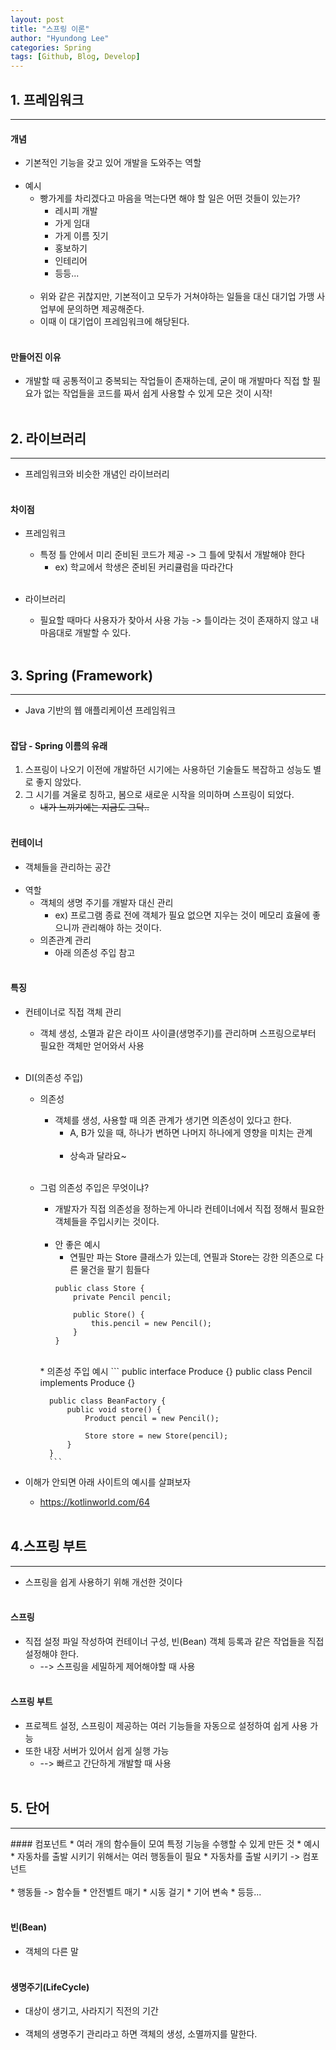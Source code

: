 ```yaml
---
layout: post
title: "스프링 이론"
author: "Hyundong Lee"
categories: Spring
tags: [Github, Blog, Develop]
---
```


## 1. 프레임워크
<hr/>

#### 개념
* 기본적인 기능을 갖고 있어 개발을 도와주는 역할
<br/><br/>
* 예시
	* 빵가게를 차리겠다고 마음을 먹는다면 해야 할 일은 어떤 것들이 있는가?
		* 레시피 개발
		* 가게 임대
		* 가게 이름 짓기
		* 홍보하기
		* 인테리어
		* 등등...
<br/><br/>
	* 위와 같은 귀찮지만, 기본적이고 모두가 거쳐야하는 일들을 대신 대기업 가맹 사업부에 문의하면 제공해준다.
	* 이때 이 대기업이 프레임워크에 해당된다.
<br/><br/>

#### 만들어진 이유
* 개발할 때 공통적이고 중복되는 작업들이 존재하는데, 굳이 매 개발마다 직접 할 필요가 없는 작업들을 코드를 짜서 쉽게 사용할 수 있게 모은 것이 시작!
<br/><br/>

## 2. 라이브러리
<hr/>

* 프레임워크와 비슷한 개념인 라이브러리
<br/><br/>

#### 차이점
* 프레임워크
	* 특정 틀 안에서 미리 준비된 코드가 제공 -> 그 틀에 맞춰서 개발해야 한다
		* ex) 학교에서 학생은 준비된 커리큘럼을 따라간다
<br/><br/>

* 라이브러리
	* 필요할 때마다 사용자가 찾아서 사용 가능 -> 틀이라는 것이 존재하지 않고 내 마음대로 개발할 수 있다.
<br/><br/>

## 3. Spring (Framework)
<hr/>

* Java 기반의 웹 애플리케이션 프레임워크
<br/><br/>

#### 잡담 - Spring 이름의 유래
1. 스프링이 나오기 이전에 개발하던 시기에는 사용하던 기술들도 복잡하고 성능도 별로 좋지 않았다.
2. 그 시기를 겨울로 칭하고, 봄으로 새로운 시작을 의미하며 스프링이 되었다.
	* ~~내가 느끼기에는 지금도 그닥..~~
<br/><br/>

#### 컨테이너
* 객체들을 관리하는 공간
<br/><br/>	
* 역할
	* 객체의 생명 주기를 개발자 대신 관리
		* ex) 프로그램 종료 전에 객체가 필요 없으면 지우는 것이 메모리 효율에 좋으니까 관리해야 하는 것이다.
	* 의존관계 관리
		* 아래 의존성 주입 참고
<br/><br/>

#### 특징
* 컨테이너로 직접 객체 관리
	* 객체 생성, 소멸과 같은 라이프 사이클(생명주기)를 관리하며 스프링으로부터 필요한 객체만 얻어와서 사용
<br/><br/>

* DI(의존성 주입)
	* 의존성
		* 객체를 생성, 사용할 때 의존 관계가 생기면 의존성이 있다고 한다.
			* A, B가 있을 때, 하나가 변하면 나머지 하나에게 영향을 미치는 관계
<br/><br/>			
			* 상속과 달라요~
<br/><br/>

	* 그럼 의존성 주입은 무엇이냐?
		* 개발자가 직접 의존성을 정하는게 아니라 컨테이너에서 직접 정해서 필요한 객체들을 주입시키는 것이다.
        <br/><br/>
	    * 안 좋은 예시
		    * 연필만 파는 Store 클래스가 있는데, 연필과 Store는 강한 의존으로 다른 물건을 팔기 힘들다
            ```
            public class Store {
                private Pencil pencil;
                            
                public Store() {
                    this.pencil = new Pencil();
                }
            }
            ```
        <br/>
        * 의존성 주입 예시
            ```
            public interface Produce {}
            public class Pencil implements Produce {}
                        
            public class BeanFactory {
                public void store() {
                    Product pencil = new Pencil();
                                
                    Store store = new Store(pencil);
                }
            }
            ```

* 이해가 안되면 아래 사이트의 예시를 살펴보자
	* <https://kotlinworld.com/64>
<br/><br/>

## 4.스프링 부트
<hr/>

* 스프링을 쉽게 사용하기 위해 개선한 것이다
<br/><br/>

#### 스프링
* 직접 설정 파일 작성하여 컨테이너 구성, 빈(Bean) 객체 등록과 같은 작업들을 직접 설정해야 한다.
    * --> 스프링을 세밀하게 제어해야할 때 사용
<br/><br/>

#### 스프링 부트
* 프로젝트 설정, 스프링이 제공하는 여러 기능들을 자동으로 설정하여 쉽게 사용 가능
* 또한 내장 서버가 있어서 쉽게 실행 가능
    * --> 빠르고 간단하게 개발할 때 사용
<br/><br/>

## 5. 단어
<hr/>
#### 컴포넌트
* 여러 개의 함수들이 모여 특정 기능을 수행할 수 있게 만든 것
	* 예시
		* 자동차를 출발 시키기 위해서는 여러 행동들이 필요
			* 자동차를 출발 시키기 -> 컴포넌트
            <br/><br/>
			* 행동들 -> 함수들
				* 안전벨트 매기
				* 시동 걸기
				* 기어 변속
				* 등등...
<br/><br/>

#### 빈(Bean)
* 객체의 다른 말
<br/><br/>

#### 생명주기(LifeCycle)
* 대상이 생기고, 사라지기 직전의 기간
<br/><br/>	
* 객체의 생명주기 관리라고 하면 객체의 생성, 소멸까지를 말한다.